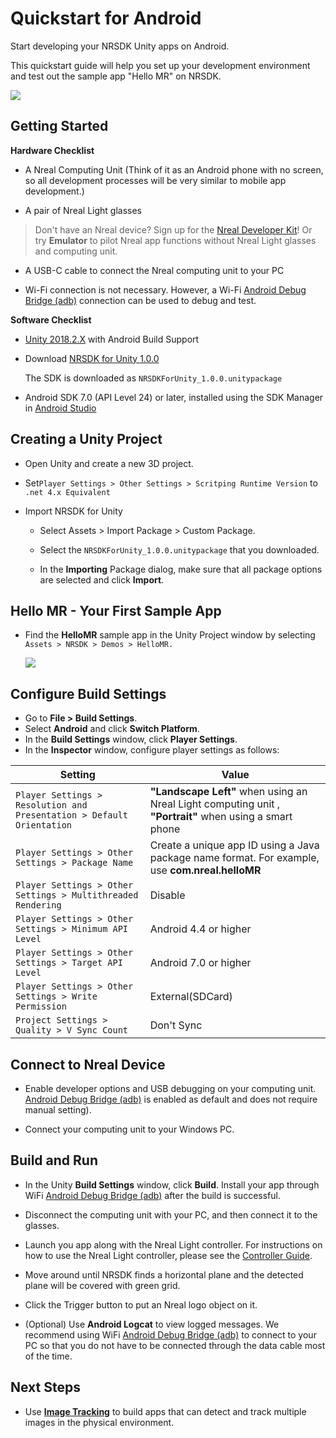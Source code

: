 # Quickstart for Android

Start developing your NRSDK Unity apps on Android.

This quickstart guide will help you set up your development environment and test out the sample app "Hello MR" on NRSDK.

![](https://codimd.s3.shivering-isles.com/demo/uploads/upload_bf406a5a0cdaacbe8d5251ff7e4ac172.png)

## Getting Started


**Hardware Checklist**

* A Nreal Computing Unit (Think of it as an Android phone with no screen, so all development processes will be very similar to mobile app development.)

* A pair of Nreal Light glasses

> Don't have an Nreal device? Sign up for the [Nreal Developer Kit](/apply)! Or try **Emulator**  to pilot Nreal app functions without Nreal Light glasses and computing unit.

* A USB-C cable to connect the Nreal computing unit to your PC 

*  Wi-Fi connection is not necessary. However, a Wi-Fi [Android Debug Bridge (adb)](https://developer.android.com/studio/command-line/adb) connection can be used to debug and test.


**Software Checklist**

* [Unity 2018.2.X](https://unity3d.com/get-unity/download) with Android Build Support

* Download [NRSDK for Unity 1.0.0](/download) 


  The SDK is downloaded as `NRSDKForUnity_1.0.0.unitypackage`

* Android SDK 7.0 (API Level 24) or later, installed using the SDK Manager in [Android Studio](https://developer.android.com/studio)


## Creating a Unity Project

* Open Unity and create a new 3D project. 

* Set`Player Settings > Other Settings > Scritping Runtime Version` to `.net 4.x Equivalent`  
* Import NRSDK for Unity
    * Select Assets > Import Package > Custom Package.

    * Select the `NRSDKForUnity_1.0.0.unitypackage` that you downloaded.
    * In the **Importing** Package dialog, make sure that all package options are selected and click **Import**.
    

## Hello MR - Your First Sample App

* Find the **HelloMR** sample app in the Unity Project window by selecting `Assets > NRSDK > Demos > HelloMR.`
  
    ![](https://codimd.s3.shivering-isles.com/demo/uploads/upload_2471f9ce9b10f5515918b2ea8cb96ad5.png)



## Configure Build Settings 

* Go to **File > Build Settings**.
* Select **Android** and click **Switch Platform**.
* In the **Build Settings** window, click **Player Settings**.
* In the **Inspector** window, configure player settings as follows:

Setting                         |                            Value   
-|-
`Player Settings > Resolution and Presentation > Default Orientation` | **"Landscape Left"**  when using an Nreal Light computing unit , **"Portrait"**  when using a smart phone 
`Player Settings > Other Settings > Package Name`   |  Create a unique app ID using a Java package name format. For example, use **com.nreal.helloMR**    
`Player Settings > Other Settings > Multithreaded Rendering` | Disable  
`Player Settings > Other Settings > Minimum API Level` |  Android 4.4 or higher 
`Player Settings > Other Settings > Target API Level`  | Android 7.0 or higher
`Player Settings > Other Settings > Write Permission`  | External(SDCard)
`Project Settings > Quality > V Sync Count`   |  Don't Sync


## Connect to Nreal Device 

* Enable developer options and USB debugging on your computing unit. [Android Debug Bridge (adb)](https://developer.android.com/studio/command-line/adb)  is enabled as default and does not require manual setting). 

* Connect your computing unit to your Windows PC.


## Build and Run 

* In the Unity **Build Settings** window, click **Build**. Install your app through WiFi [Android Debug Bridge (adb)](https://developer.android.com/studio/command-line/adb) after the build is successful.
  
* Disconnect the computing unit with your PC, and then connect it to the glasses. 

* Launch you app along with the Nreal Light controller. For instructions on how to use the Nreal Light controller, please see the [Controller Guide](/develop/unity/controller).


* Move around until NRSDK finds a horizontal plane and the detected plane will be covered with green grid. 

* Click the Trigger button to put an Nreal logo object on it.

* (Optional) Use **Android Logcat** to view logged messages. We recommend using WiFi [Android Debug Bridge (adb)](https://developer.android.com/studio/command-line/adb) to connect to your PC so that you do not have to be connected through the data cable most of the time.


## Next Steps

* Use [**Image Tracking**](/develop/unity/image-tracking) to build apps that can detect and track multiple images in the physical environment.